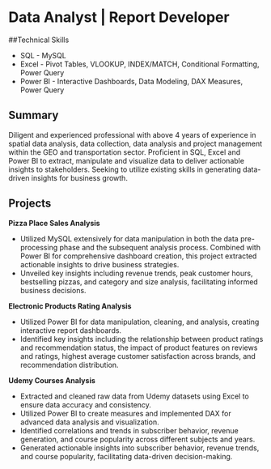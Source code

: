 # Data Analyst | Report Developer


##Technical Skills
* SQL - MySQL
* Excel - Pivot Tables, VLOOKUP, INDEX/MATCH, Conditional Formatting, Power Query
* Power BI - Interactive Dashboards, Data Modeling, DAX Measures, Power Query


## Summary
Diligent and experienced professional with above 4 years of experience in spatial data analysis, data collection, data analysis and project management within the GEO and transportation sector. Proficient in SQL, Excel and Power BI to extract, manipulate and visualize data to deliver actionable insights to stakeholders. Seeking to utilize existing skills in generating data-driven insights for business growth.


## Projects
**Pizza Place Sales Analysis**
* Utilized MySQL extensively for data manipulation in both the data pre-processing phase and the subsequent analysis process. Combined with Power BI for comprehensive dashboard creation, this project extracted actionable insights to drive business strategies.
* Unveiled key insights including revenue trends, peak customer hours, bestselling pizzas, and category and size analysis, facilitating informed business decisions.

**Electronic Products Rating Analysis**
* Utilized Power BI for data manipulation, cleaning, and analysis, creating interactive report dashboards.
* Identified key insights including the relationship between product ratings and recommendation status, the impact of product features on reviews and ratings, highest average customer satisfaction across brands, and recommendation distribution.

**Udemy Courses Analysis**
*	Extracted and cleaned raw data from Udemy datasets using Excel to ensure data accuracy and consistency.
*	Utilized Power BI to create measures and implemented DAX for advanced data analysis and visualization.
*	Identified correlations and trends in subscriber behavior, revenue generation, and course popularity across different subjects and years.
*	Generated actionable insights into subscriber behavior, revenue trends, and course popularity, facilitating data-driven decision-making.
